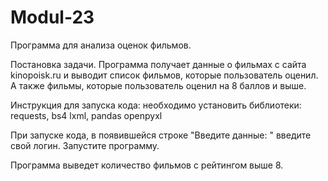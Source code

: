 # Modul-23
Программа для анализа оценок фильмов.

Постановка задачи. Программа получает данные о фильмах с сайта kinopoisk.ru и выводит список фильмов, которые пользователь оценил. А также фильмы, которые пользователь оценил на 8 баллов и выше.

Инструкция для запуска кода: необходимо установить  библиотеки:  requests, bs4 lxml, pandas openpyxl

При запуске кода, в  появившейся строке "Введите данные: " введите свой логин. Запустите программу.

Программа   выведет количество фильмов с рейтингом выше 8.

